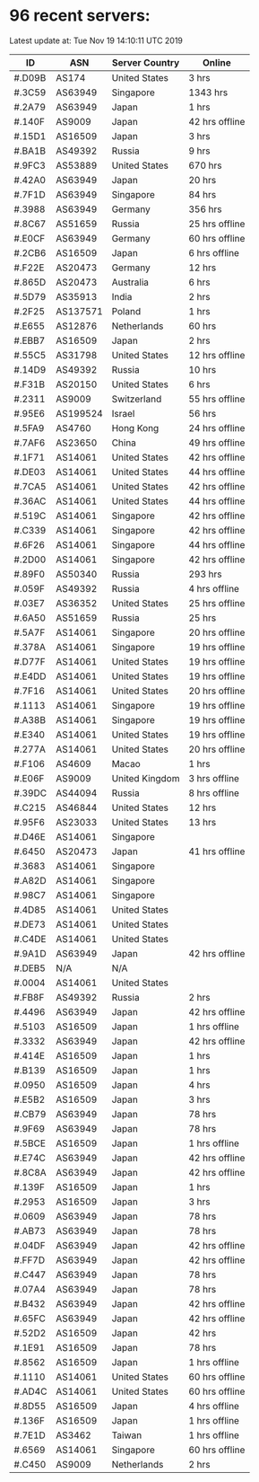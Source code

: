 # 96 recent servers:

Latest update at: Tue Nov 19 14:10:11 UTC 2019

| ID | ASN | Server Country | Online |
| -- | --- | -------------- | ------ |
| #.D09B | AS174 | United States | 3 hrs |
| #.3C59 | AS63949 | Singapore | 1343 hrs |
| #.2A79 | AS63949 | Japan | 1 hrs |
| #.140F | AS9009 | Japan | 42 hrs offline |
| #.15D1 | AS16509 | Japan | 3 hrs |
| #.BA1B | AS49392 | Russia | 9 hrs |
| #.9FC3 | AS53889 | United States | 670 hrs |
| #.42A0 | AS63949 | Japan | 20 hrs |
| #.7F1D | AS63949 | Singapore | 84 hrs |
| #.3988 | AS63949 | Germany | 356 hrs |
| #.8C67 | AS51659 | Russia | 25 hrs offline |
| #.E0CF | AS63949 | Germany | 60 hrs offline |
| #.2CB6 | AS16509 | Japan | 6 hrs offline |
| #.F22E | AS20473 | Germany | 12 hrs |
| #.865D | AS20473 | Australia | 6 hrs |
| #.5D79 | AS35913 | India | 2 hrs |
| #.2F25 | AS137571 | Poland | 1 hrs |
| #.E655 | AS12876 | Netherlands | 60 hrs |
| #.EBB7 | AS16509 | Japan | 2 hrs |
| #.55C5 | AS31798 | United States | 12 hrs offline |
| #.14D9 | AS49392 | Russia | 10 hrs |
| #.F31B | AS20150 | United States | 6 hrs |
| #.2311 | AS9009 | Switzerland | 55 hrs offline |
| #.95E6 | AS199524 | Israel | 56 hrs |
| #.5FA9 | AS4760 | Hong Kong | 24 hrs offline |
| #.7AF6 | AS23650 | China | 49 hrs offline |
| #.1F71 | AS14061 | United States | 42 hrs offline |
| #.DE03 | AS14061 | United States | 44 hrs offline |
| #.7CA5 | AS14061 | United States | 42 hrs offline |
| #.36AC | AS14061 | United States | 44 hrs offline |
| #.519C | AS14061 | Singapore | 42 hrs offline |
| #.C339 | AS14061 | Singapore | 42 hrs offline |
| #.6F26 | AS14061 | Singapore | 44 hrs offline |
| #.2D00 | AS14061 | Singapore | 42 hrs offline |
| #.89F0 | AS50340 | Russia | 293 hrs |
| #.059F | AS49392 | Russia | 4 hrs offline |
| #.03E7 | AS36352 | United States | 25 hrs offline |
| #.6A50 | AS51659 | Russia | 25 hrs |
| #.5A7F | AS14061 | Singapore | 20 hrs offline |
| #.378A | AS14061 | Singapore | 19 hrs offline |
| #.D77F | AS14061 | United States | 19 hrs offline |
| #.E4DD | AS14061 | United States | 19 hrs offline |
| #.7F16 | AS14061 | United States | 20 hrs offline |
| #.1113 | AS14061 | Singapore | 19 hrs offline |
| #.A38B | AS14061 | Singapore | 19 hrs offline |
| #.E340 | AS14061 | United States | 19 hrs offline |
| #.277A | AS14061 | United States | 20 hrs offline |
| #.F106 | AS4609 | Macao | 1 hrs |
| #.E06F | AS9009 | United Kingdom | 3 hrs offline |
| #.39DC | AS44094 | Russia | 8 hrs offline |
| #.C215 | AS46844 | United States | 12 hrs |
| #.95F6 | AS23033 | United States | 13 hrs |
| #.D46E | AS14061 | Singapore | |
| #.6450 | AS20473 | Japan | 41 hrs offline |
| #.3683 | AS14061 | Singapore | |
| #.A82D | AS14061 | Singapore | |
| #.98C7 | AS14061 | Singapore | |
| #.4D85 | AS14061 | United States | |
| #.DE73 | AS14061 | United States | |
| #.C4DE | AS14061 | United States | |
| #.9A1D | AS63949 | Japan | 42 hrs offline |
| #.DEB5 | N/A | N/A | |
| #.0004 | AS14061 | United States | |
| #.FB8F | AS49392 | Russia | 2 hrs |
| #.4496 | AS63949 | Japan | 42 hrs offline |
| #.5103 | AS16509 | Japan | 1 hrs offline |
| #.3332 | AS63949 | Japan | 42 hrs offline |
| #.414E | AS16509 | Japan | 1 hrs |
| #.B139 | AS16509 | Japan | 1 hrs |
| #.0950 | AS16509 | Japan | 4 hrs |
| #.E5B2 | AS16509 | Japan | 3 hrs |
| #.CB79 | AS63949 | Japan | 78 hrs |
| #.9F69 | AS63949 | Japan | 78 hrs |
| #.5BCE | AS16509 | Japan | 1 hrs offline |
| #.E74C | AS63949 | Japan | 42 hrs offline |
| #.8C8A | AS63949 | Japan | 42 hrs offline |
| #.139F | AS16509 | Japan | 1 hrs |
| #.2953 | AS16509 | Japan | 3 hrs |
| #.0609 | AS63949 | Japan | 78 hrs |
| #.AB73 | AS63949 | Japan | 78 hrs |
| #.04DF | AS63949 | Japan | 42 hrs offline |
| #.FF7D | AS63949 | Japan | 42 hrs offline |
| #.C447 | AS63949 | Japan | 78 hrs |
| #.07A4 | AS63949 | Japan | 78 hrs |
| #.B432 | AS63949 | Japan | 42 hrs offline |
| #.65FC | AS63949 | Japan | 42 hrs offline |
| #.52D2 | AS16509 | Japan | 42 hrs |
| #.1E91 | AS16509 | Japan | 78 hrs |
| #.8562 | AS16509 | Japan | 1 hrs offline |
| #.1110 | AS14061 | United States | 60 hrs offline |
| #.AD4C | AS14061 | United States | 60 hrs offline |
| #.8D55 | AS16509 | Japan | 4 hrs offline |
| #.136F | AS16509 | Japan | 1 hrs offline |
| #.7E1D | AS3462 | Taiwan | 1 hrs offline |
| #.6569 | AS14061 | Singapore | 60 hrs offline |
| #.C450 | AS9009 | Netherlands | 2 hrs |

